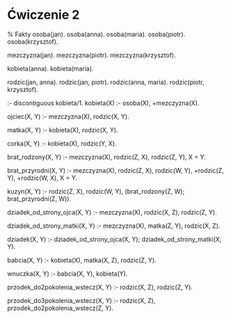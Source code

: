 # Ćwiczenie 2
% Fakty
osoba(jan).
osoba(anna).
osoba(maria).
osoba(piotr).
osoba(krzysztof).

mezczyzna(jan).
mezczyzna(piotr).
mezczyzna(krzysztof).

kobieta(anna).
kobieta(maria).

rodzic(jan, anna).
rodzic(jan, piotr).
rodzic(anna, maria).
rodzic(piotr, krzysztof).

:- discontiguous kobieta/1.
kobieta(X) :- 
    osoba(X),
    \+mezczyzna(X).

ojciec(X, Y) :- 
    mezczyzna(X), 
    rodzic(X, Y).

matka(X, Y) :- 
    kobieta(X),
    rodzic(X, Y).

corka(X, Y) :- 
    kobieta(X),
    rodzic(Y, X).

brat_rodzony(X, Y) :- 
    mezczyzna(X), 
    rodzic(Z, X),
    rodzic(Z, Y),
    X \= Y.

brat_przyrodni(X, Y) :-
    mezczyzna(X),
    rodzic(Z, X),
    rodzic(W, Y),
    \+rodzic(Z, Y),
    \+rodzic(W, X),
    X \= Y.

kuzyn(X, Y) :- 
    rodzic(Z, X),
    rodzic(W, Y),
    (brat_rodzony(Z, W); 
    brat_przyrodni(Z, W)).

dziadek_od_strony_ojca(X, Y) :-
    mezczyzna(X), 
    rodzic(X, Z),
    rodzic(Z, Y).

dziadek_od_strony_matki(X, Y) :- 
    mezczyzna(X),
    matka(Z, Y),
    rodzic(X, Z).

dziadek(X, Y) :- 
    dziadek_od_strony_ojca(X, Y); 
    dziadek_od_strony_matki(X, Y).

babcia(X, Y) :-
    kobieta(X),
    matka(X, Z),
    rodzic(Z, Y).

wnuczka(X, Y) :- 
    babcia(X, Y),
    kobieta(Y).

przodek_do2pokolenia_wstecz(X, Y) :-
    rodzic(X, Z),
    rodzic(Z, Y).

przodek_do3pokolenia_wstecz(X, Y) :-
    rodzic(X, Z), 
    przodek_do2pokolenia_wstecz(Z, Y).

